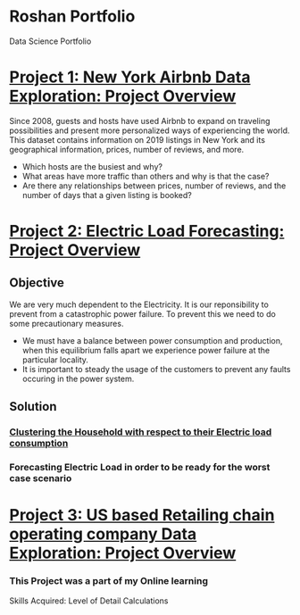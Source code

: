 # Roshan Portfolio
Data Science Portfolio

# [Project 1: New York Airbnb Data Exploration: Project Overview](https://github.com/Rosh-R/New-York-Airbnb-Data-Exploration/tree/main)

Since 2008, guests and hosts have used Airbnb to expand on traveling possibilities and present more personalized ways of experiencing the world. This dataset contains information on 2019 listings in New York and its geographical information, prices, number of reviews, and more.

* Which hosts are the busiest and why?
* What areas have more traffic than others and why is that the case?
* Are there any relationships between prices, number of reviews, and the number of days that a given listing is booked?

# [Project 2: Electric Load Forecasting: Project Overview](https://github.com/Rosh-R/Electric-Load-Forecasting)

## Objective

We are very much dependent to the Electricity. It is our reponsibility to prevent from a catastrophic power failure. To prevent this we need to do some precautionary measures.
* We must have a balance between power consumption and production, when this equilibrium falls apart we experience power failure at the particular locality.
* It is important to steady the usage of the customers to prevent any faults occuring in the power system.

## Solution

### [Clustering the Household with respect to their Electric load consumption](https://github.com/Rosh-R/Electric-Load-Forecasting/blob/main/Load%20Forecasting%20Clustering.ipynb)
### Forecasting Electric Load in order to be ready for the worst case scenario

# [Project 3: US based Retailing chain operating company Data Exploration: Project Overview](https://public.tableau.com/profile/roshan.raj3718#!/vizhome/LOD_15883074327320/Combined)
### This Project was a part of my Online learning 
Skills Acquired: Level of Detail Calculations
